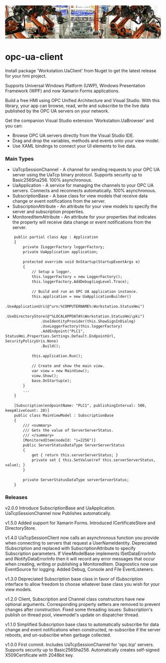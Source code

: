 ![robot][1]

# opc-ua-client
Install package 'Workstation.UaClient' from Nuget to get the latest release for your hmi project.

Supports Universal Windows Platform (UWP), Windows Presentation Framework (WPF) and now Xamarin Forms applications.

Build a free HMI using OPC Unified Architecture and Visual Studio. With this library, your app can browse, read, write and subscribe to the live data published by the OPC UA servers on your network.

Get the companion Visual Studio extension 'Workstation.UaBrowser' and you can:
- Browse OPC UA servers directly from the Visual Studio IDE.
- Drag and drop the variables, methods and events onto your view model.
- Use XAML bindings to connect your UI elements to live data.

### Main Types
- UaTcpSessionChannel - A channel for sending requests to your OPC UA server using the UaTcp binary protocol. Supports security up to Basic256Sha256. 100% asynchronous.
- UaApplication - A service for managing the channels to your OPC UA servers. Connects and reconnects automatically. 100% asynchronous.
- SubscriptionBase - A base class for view models that receive data change or event notifications from the server.
- SubscriptionAttribute - An attribute for your view models to specify the server and subscription properties.
- MonitoredItemAttribute - An attribute for your properties that indicates the property will receive data change or event notifications from the server.

```
    public partial class App : Application
    {
        private ILoggerFactory loggerFactory;
        private UaApplication application;

        protected override void OnStartup(StartupEventArgs e)
        {
            // Setup a logger.
            this.loggerFactory = new LoggerFactory();
            this.loggerFactory.AddDebug(LogLevel.Trace);

            // Build and run an OPC UA application instance.
            this.application = new UaApplicationBuilder()
                .UseApplicationUri(@"urn:%COMPUTERNAME%:Workstation.StatusHmi")
                .UseDirectoryStore(@"%LOCALAPPDATA%\Workstation.StatusHmi\pki")
                .UseIdentityProvider(this.ShowSignInDialog)
                .UseLoggerFactory(this.loggerFactory)
                .AddEndpoint("PLC1", StatusHmi.Properties.Settings.Default.EndpointUrl, SecurityPolicyUris.None)
                .Build();

            this.application.Run();

            // Create and show the main view.
            var view = new MainView();
            view.Show();
            base.OnStartup(e);
        }
		...
    }
    
    [Subscription(endpointName: "PLC1", publishingInterval: 500, keepAliveCount: 20)]
    public class MainViewModel : SubscriptionBase
    {
        /// <summary>
        /// Gets the value of ServerServerStatus.
        /// </summary>
        [MonitoredItem(nodeId: "i=2256")]
        public ServerStatusDataType ServerServerStatus
        {
            get { return this.serverServerStatus; }
            private set { this.SetValue(ref this.serverServerStatus, value); }
        }

        private ServerStatusDataType serverServerStatus;
    }
```
### Releases

v2.0.0 Introduce SubscriptionBase and UaApplication. UaTcpSessionChannel now Publishes automatically.

v1.5.0 Added support for Xamarin Forms. Introduced ICertificateStore and DirectoryStore.

v1.4.0 UaTcpSessionClient now calls an asynchronous function you provide when connecting to servers that request a UserNameIdentity. Depreciated ISubscription and replaced with SubscriptionAttribute to specify Subscription parameters.  If ViewModelBase implements ISetDataErrorInfo and INotifyDataErrorInfo then it will record any error messages that occur when creating, writing or publishing a MonitoredItem. Diagnostics now use EventSource for logging. Added Debug, Console and File EventListeners. 

v1.3.0 Depreciated Subscription base class in favor of ISubscription interface to allow freedom to choose whatever base class you wish for your view models.
   
v1.2.0 Client, Subscription and Channel class constructors have new optional arguments. Corresponding property setters are removed to prevent changes after construction. Fixed some threading issues: Subscription's publish on thread pool, viewmodel's update on dispatcher thread. 

v1.1.0 Simplified Subscription base class to automatically subscribe for data change and event notifications when constructed, re-subscribe if the server reboots, and un-subscribe when garbage collected.   

v1.0.0 First commit. Includes UaTcpSessionChannel for 'opc.tcp' servers. Supports security up to Basic256Sha256. Automatically creates self-signed X509Certificate with 2048bit key.

[1]: robot6.jpg  
